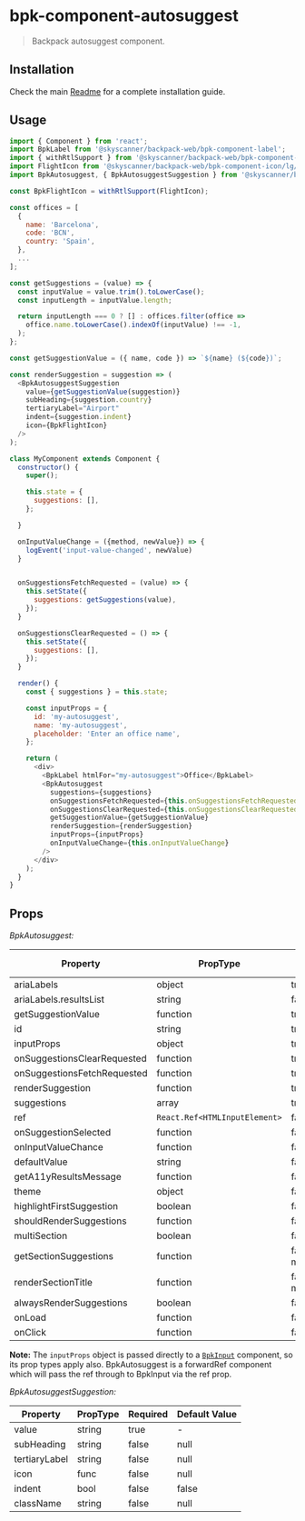 # bpk-component-autosuggest

> Backpack autosuggest component.

## Installation

Check the main [Readme](https://github.com/skyscanner/backpack#usage) for a complete installation guide.

## Usage

```js
import { Component } from 'react';
import BpkLabel from '@skyscanner/backpack-web/bpk-component-label';
import { withRtlSupport } from '@skyscanner/backpack-web/bpk-component-icon';
import FlightIcon from '@skyscanner/backpack-web/bpk-component-icon/lg/flight';
import BpkAutosuggest, { BpkAutosuggestSuggestion } from '@skyscanner/backpack-web/bpk-component-autosuggest';

const BpkFlightIcon = withRtlSupport(FlightIcon);

const offices = [
  {
    name: 'Barcelona',
    code: 'BCN',
    country: 'Spain',
  },
  ...
];

const getSuggestions = (value) => {
  const inputValue = value.trim().toLowerCase();
  const inputLength = inputValue.length;

  return inputLength === 0 ? [] : offices.filter(office =>
    office.name.toLowerCase().indexOf(inputValue) !== -1,
  );
};

const getSuggestionValue = ({ name, code }) => `${name} (${code})`;

const renderSuggestion = suggestion => (
  <BpkAutosuggestSuggestion
    value={getSuggestionValue(suggestion)}
    subHeading={suggestion.country}
    tertiaryLabel="Airport"
    indent={suggestion.indent}
    icon={BpkFlightIcon}
  />
);

class MyComponent extends Component {
  constructor() {
    super();

    this.state = {
      suggestions: [],
    };

  }

  onInputValueChange = ({method, newValue}) => {
    logEvent('input-value-changed', newValue)
  }


  onSuggestionsFetchRequested = (value) => {
    this.setState({
      suggestions: getSuggestions(value),
    });
  }

  onSuggestionsClearRequested = () => {
    this.setState({
      suggestions: [],
    });
  }

  render() {
    const { suggestions } = this.state;

    const inputProps = {
      id: 'my-autosuggest',
      name: 'my-autosuggest',
      placeholder: 'Enter an office name',
    };

    return (
      <div>
        <BpkLabel htmlFor="my-autosuggest">Office</BpkLabel>
        <BpkAutosuggest
          suggestions={suggestions}
          onSuggestionsFetchRequested={this.onSuggestionsFetchRequested}
          onSuggestionsClearRequested={this.onSuggestionsClearRequested}
          getSuggestionValue={getSuggestionValue}
          renderSuggestion={renderSuggestion}
          inputProps={inputProps}
          onInputValueChange={this.onInputValueChange}
        />
      </div>
    );
  }
}
```

## Props

*BpkAutosuggest:*


| Property                     | PropType                                           | Required | Default Value |
| ---------------------------- | -------------------------------------------------- | -------- | ------------- |
| ariaLabels                   | object                                             | true     | -             |
| ariaLabels.resultsList       | string                                             | false    | undefined             |
| getSuggestionValue           | function                                           | true     | -             |
| id                           | string                                             | true     | -             |
| inputProps                   | object                                             | true     | -             |
| onSuggestionsClearRequested  | function                                           | true     | -             |
| onSuggestionsFetchRequested  | function                                           | true     | -             |
| renderSuggestion             | function                                           | true     | -             |
| suggestions                  | array                                              | true     | -             |
| ref                  | `React.Ref<HTMLInputElement>`                                              | false     | null             |
| onSuggestionSelected         | function                                           | false    | undefined             |
| onInputValueChance         | function                                           | false    | undefined             |
| defaultValue                 | string                                             | false    | undefined |
| getA11yResultsMessage        | function                                           | false    | undefined             |
| theme                        | object                                             | false    | undefined             |
| highlightFirstSuggestion     | boolean                                            | false    | false             |
| shouldRenderSuggestions      | function                                           | false    | undefined             |
| multiSection                 | boolean                                            | false    | false             |
| getSectionSuggestions        | function                                           | false (true if multiSection)   | null             |
| renderSectionTitle           | function                                           | false (true if multiSection)   | null             |
| alwaysRenderSuggestions      | boolean                                            | false    | false             |
| onLoad      | function                                            | false    | undefined             |
| onClick      | function                                            | false    | undefined             |




**Note:** The `inputProps` object is passed directly to a [`BpkInput`](../bpk-component-input/README.md#props) component, so its prop types apply also. BpkAutosuggest is a forwardRef component which will pass the ref through to BpkInput via the ref prop.

*BpkAutosuggestSuggestion:*

| Property          | PropType             | Required | Default Value |
| ----------------- | -------------------- | -------- | ------------- |
| value             | string               | true     | -             |
| subHeading        | string               | false    | null          |
| tertiaryLabel     | string               | false    | null          |
| icon              | func                 | false    | null          |
| indent            | bool                 | false    | false         |
| className         | string               | false    | null          |
